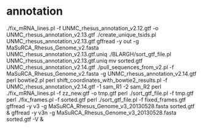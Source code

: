 annotation
==========
./fix_mRNA_lines.pl -f UNMC_rhesus_annotation_v2.12.gtf -o UNMC_rhesus_annotation_v2.13.gtf
./create_unique_tsids.pl UNMC_rhesus_annotation_v2.13.gtf 
gffread -y out -g MaSuRCA_Rhesus_Genome_v2.fasta UNMC_rhesus_annotation_v2.13.gtf.uniq 
./BLARGH/sort_gtf_file.pl UNMC_rhesus_annotation_v2.13.gtf.uniq
mv sorted.gtf UNMC_rhesus_annotation_v2.14.gtf
./pull_sequences_from_v2.pl -f MaSuRCA_Rhesus_Genome_v2.fasta -g UNMC_rhesus_annotation_v2.14.gtf
perl bowtie2.pl
perl shift_coordinates_with_bowtie2_results.pl -f UNMC_rhesus_annotation_v2.14.gtf -1 sam_R1 -2 sam_R2
perl ./fix_mRNA_lines.pl -f zz_new.gtf -o tmp.gtf
perl ./sort_gtf_file.pl -f tmp.gtf
perl ./fix_frames.pl -f sorted.gtf
perl ./sort_gtf_file.pl -f fixed_frames.gtf
gffread -y v3 -g MaSuRCA_Rhesus_Genome_v3_20130528.fasta sorted.gtf &
gffread -y v3n -g MaSuRCA_Rhesus_Genome_v3_20130528.fasta sorted.gtf -V &
